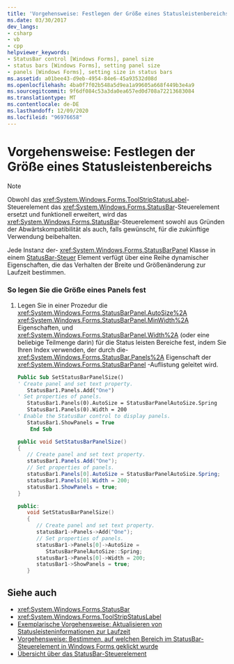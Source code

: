 ```yaml
---
title: 'Vorgehensweise: Festlegen der Größe eines Statusleistenbereichs'
ms.date: 03/30/2017
dev_langs:
- csharp
- vb
- cpp
helpviewer_keywords:
- StatusBar control [Windows Forms], panel size
- status bars [Windows Forms], setting panel size
- panels [Windows Forms], setting size in status bars
ms.assetid: a01bee43-d9eb-4954-84e6-45a93532d08d
ms.openlocfilehash: 4ba0f7f02b548a5d9ea1a99605a668f449b3e4a9
ms.sourcegitcommit: 9f6df084c53a3da0ea657ed0d708a72213683084
ms.translationtype: MT
ms.contentlocale: de-DE
ms.lasthandoff: 12/09/2020
ms.locfileid: "96976658"
---
```

# <a name="how-to-set-the-size-of-status-bar-panels"></a>Vorgehensweise: Festlegen der Größe eines Statusleistenbereichs
> [!NOTE]
> Obwohl das <xref:System.Windows.Forms.ToolStripStatusLabel>-Steuerelement das <xref:System.Windows.Forms.StatusBar>-Steuerelement ersetzt und funktionell erweitert, wird das <xref:System.Windows.Forms.StatusBar>-Steuerelement sowohl aus Gründen der Abwärtskompatibilität als auch, falls gewünscht, für die zukünftige Verwendung beibehalten.  
  
 Jede Instanz der- <xref:System.Windows.Forms.StatusBarPanel> Klasse in einem [StatusBar-Steuer](statusbar-control-windows-forms.md) Element verfügt über eine Reihe dynamischer Eigenschaften, die das Verhalten der Breite und Größenänderung zur Laufzeit bestimmen.  
  
### <a name="to-set-the-size-of-a-panel"></a>So legen Sie die Größe eines Panels fest  
  
1. Legen Sie in einer Prozedur die <xref:System.Windows.Forms.StatusBarPanel.AutoSize%2A> <xref:System.Windows.Forms.StatusBarPanel.MinWidth%2A> Eigenschaften, und <xref:System.Windows.Forms.StatusBarPanel.Width%2A> (oder eine beliebige Teilmenge darin) für die Status leisten Bereiche fest, indem Sie Ihren Index verwenden, der durch die- <xref:System.Windows.Forms.StatusBar.Panels%2A> Eigenschaft der <xref:System.Windows.Forms.StatusBarPanel> -Auflistung geleitet wird.  
  
    ```vb  
    Public Sub SetStatusBarPanelSize()  
    ' Create panel and set text property.  
       StatusBar1.Panels.Add("One")  
    ' Set properties of panels.  
       StatusBar1.Panels(0).AutoSize = StatusBarPanelAutoSize.Spring  
       StatusBar1.Panels(0).Width = 200  
    ' Enable the StatusBar control to display panels.  
       StatusBar1.ShowPanels = True  
        End Sub  
    ```  
  
    ```csharp  
    public void SetStatusBarPanelSize()  
    {  
       // Create panel and set text property.  
       statusBar1.Panels.Add("One");  
       // Set properties of panels.  
       statusBar1.Panels[0].AutoSize = StatusBarPanelAutoSize.Spring;  
       statusBar1.Panels[0].Width = 200;  
       statusBar1.ShowPanels = true;  
    }  
    ```  
  
    ```cpp  
    public:  
       void SetStatusBarPanelSize()  
       {  
          // Create panel and set text property.  
          statusBar1->Panels->Add("One");  
          // Set properties of panels.  
          statusBar1->Panels[0]->AutoSize =  
             StatusBarPanelAutoSize::Spring;  
          statusBar1->Panels[0]->Width = 200;  
          statusBar1->ShowPanels = true;  
       }  
    ```  
  
## <a name="see-also"></a>Siehe auch

- <xref:System.Windows.Forms.StatusBar>
- <xref:System.Windows.Forms.ToolStripStatusLabel>
- [Exemplarische Vorgehensweise: Aktualisieren von Statusleisteninformationen zur Laufzeit](walkthrough-updating-status-bar-information-at-run-time.md)
- [Vorgehensweise: Bestimmen, auf welchen Bereich im StatusBar-Steuerelement in Windows Forms geklickt wurde](determine-which-panel-wf-statusbar-control-was-clicked.md)
- [Übersicht über das StatusBar-Steuerelement](statusbar-control-overview-windows-forms.md)

